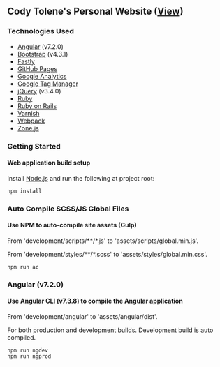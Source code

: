 ## Cody Tolene's Personal Website ([View](https://www.codytolene.com))

### Technologies Used
- [Angular](https://angular.io/) (v7.2.0)
- [Bootstrap](https://getbootstrap.com/) (v4.3.1)
- [Fastly](https://www.fastly.com/)
- [GitHub Pages](https://pages.github.com/)
- [Google Analytics](https://analytics.google.com/analytics/web/)
- [Google Tag Manager](https://tagmanager.google.com/)
- [jQuery](https://jquery.com/) (v3.4.0)
- [Ruby](https://www.ruby-lang.org/en/)
- [Ruby on Rails](https://rubyonrails.org/)
- [Varnish](http://varnish-cache.org/)
- [Webpack](https://webpack.js.org/)
- [Zone.js](https://github.com/angular/zone.js/)

### Getting Started
#### Web application build setup
Install [Node.js](https://nodejs.org/en/) and run the following at project root:
```
npm install
```

### Auto Compile SCSS/JS Global Files
#### Use NPM to auto-compile site assets (Gulp)
From 'development/scripts/\*\*/\*.js' to 'assets/scripts/global.min.js'.

From 'development/styles/\*\*/\*.scss' to 'assets/styles/global.min.css'.
```
npm run ac
```

### Angular (v7.2.0)
#### Use Angular CLI (v7.3.8) to compile the Angular application
From 'development/angular' to 'assets/angular/dist'.

For both production and development builds. Development build is auto compiled.
```
npm run ngdev
npm run ngprod
```
